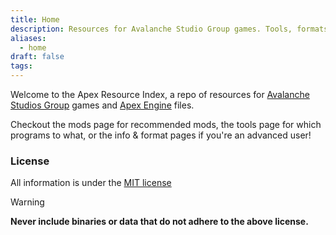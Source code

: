 ```yaml
---
title: Home
description: Resources for Avalanche Studio Group games. Tools, formats, info, and more
aliases:
  - home
draft: false
tags:
---
```

Welcome to the Apex Resource Index, a repo of resources for [Avalanche Studios Group](https://avalanchestudios.com/) games and [Apex Engine](https://avalanchestudios.com/technology) files.

Checkout the mods page for recommended mods, the tools page for which programs to what, or the info & format pages if you're an advanced user!

### License
All information is under the [MIT license](https://choosealicense.com/licenses/mit/)

> [!warning]
> **Never include binaries or data that do not adhere to the above license.**
